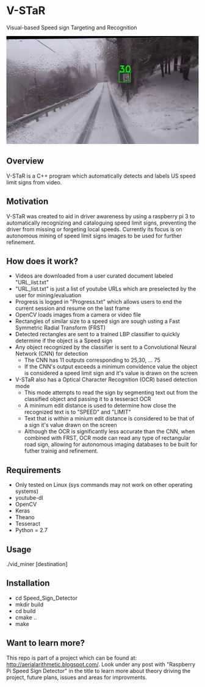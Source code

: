 # V-STaR
Visual-based Speed sign Targeting and Recognition

![alt tag](https://github.com/jchrismer/V-STaR/blob/master/GitHubDemoImg.jpg)

## Overview
V-STaR is a C++ program which automatically detects and labels US speed limit signs from video. 

## Motivation
V-STaR was created to aid in driver awareness by using a raspberry pi 3 to automatically recognizing and cataloguing speed limit signs, preventing the driver from missing or forgeting local speeds. Currently its focus is on autonomous mining of speed limit signs images to be used for further refinement.

## How does it work?
- Videos are downloaded from a user curated document labeled "URL_list.txt"
- "URL_list.txt" is just a list of youtube URLs which are preselected by the user for mining/evaluation
- Progress is logged in "Progress.txt" which allows users to end the current session and resume on the last frame
- OpenCV loads images from a camera or video file
- Rectangles of similar size to a speed sign are sough usting a Fast Symmetric Radial Transform (FRST)
- Detected rectangles are sent to a trained LBP classifier to quickly determine if the object is a Speed sign
- Any object recognized by the classifier is sent to a Convolutional Neural Network (CNN) for detection
  - The CNN has 11 outputs corresponding to 25,30, ... 75
  - If the CNN's output exceeds a minimum convidence value the object is considered a speed limit sign and it's value is drawn on the screen
- V-STaR also has a Optical Character Recognition (OCR) based detection mode
  - This mode attempts to read the sign by segmenting text out from the classified object and passing it to a tesseract OCR
  - A minimum edit distance is used to determine how close the recognized text is to "SPEED" and "LIMIT"
  - Text that is within a minium edit distance is considered to be that of a sign it's value drawn on the screen
  - Although the OCR is significantly less accurate than the CNN, when combined with FRST, OCR mode can read any type of rectangular road sign, allowing for autonomous imaging databases to be built for futher trainig and refinement.
  
## Requirements
- Only tested on Linux (sys commands may not work on other operating systems)
- youtube-dl
- OpenCV
- Keras
- Theano
- Tesseract
- Python = 2.7

## Usage
./vid_miner [destination]

## Installation
- cd Speed_Sign_Detector
- mkdir build
- cd build
- cmake ..
- make

## Want to learn more?
This repo is part of a project which can be found at: http://aerialarithmetic.blogspot.com/. Look under any post with "Raspberry Pi Speed Sign Detector" in the title to learn more about theory driving the project, future plans, issues and areas for improvments.
